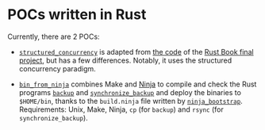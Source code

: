 
POCs written in Rust
====================

Currently, there are 2 POCs:

  - [`structured_concurrency`][] is adapted from [the code][] of the [Rust Book final project][],
    but has a few differences. Notably, it uses the structured concurrency paradigm.

  - [`bin_from_ninja`] combines Make and [Ninja][] to compile and check the Rust programs
    [`backup`][] and [`synchronize_backup`][] and deploy the binaries to `$HOME/bin`, thanks to
    the `build.ninja` file written by [`ninja_bootstrap`][].  
    Requirements: Unix, Make, Ninja, `cp` (for `backup`) and `rsync` (for `synchronize_backup`).

[`structured_concurrency`]: ./structured_concurrency
[the code]: https://github.com/rust-lang/book/tree/8d3584f55fa7f70ee699016be7e895d35d0e9b27/listings/ch20-web-server/no-listing-07-final-code
[Rust Book final project]: https://doc.rust-lang.org/stable/book/ch20-00-final-project-a-web-server.html
[`bin_from_ninja`]: ./bin_from_ninja
[Ninja]: https://ninja-build.org/
[`backup`]: ./bin_from_ninja/backup/src/main.rs
[`synchronize_backup`]: ./bin_from_ninja/synchronize_backup/src/main.rs
[`ninja_bootstrap`]: ./bin_from_ninja/ninja_bootstrap/src/main.rs
